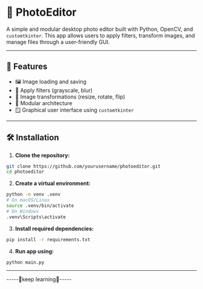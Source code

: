 # 📸 PhotoEditor

A simple and modular desktop photo editor built with Python, OpenCV, and `customtkinter`. This app allows users to apply filters, transform images, and manage files through a user-friendly GUI.

---

## 🚀 Features

- 🖼️ Image loading and saving
- 🎨 Apply filters (grayscale, blur)
- 🔄 Image transformations (resize, rotate, flip)
- 🧩 Modular architecture
- 🪟 Graphical user interface using `customtkinter`

---

## 🛠️ Installation

1. **Clone the repository:**

```bash
git clone https://github.com/yourusername/photoeditor.git
cd photoeditor
```
2. **Create a virtual environment:**
```bash
python -m venv .venv
# On macOS/Linux
source .venv/bin/activate
# On Windows
.venv\Scripts\activate
```
3. **Install required dependencies:**
```bash
pip install -r requirements.txt
```
4. **Run app using:**
```bash
python main.py
```
---

-----🌟keep learning🌟-----

